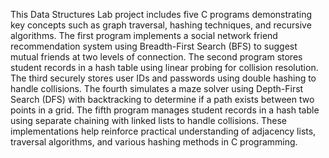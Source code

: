 This Data Structures Lab project includes five C programs demonstrating key concepts such as graph traversal, hashing techniques, and recursive algorithms. The first program implements a social network friend recommendation system using Breadth-First Search (BFS) to suggest mutual friends at two levels of connection. The second program stores student records in a hash table using linear probing for collision resolution. The third securely stores user IDs and passwords using double hashing to handle collisions. The fourth simulates a maze solver using Depth-First Search (DFS) with backtracking to determine if a path exists between two points in a grid. The fifth program manages student records in a hash table using separate chaining with linked lists to handle collisions. These implementations help reinforce practical understanding of adjacency lists, traversal algorithms, and various hashing methods in C programming.
